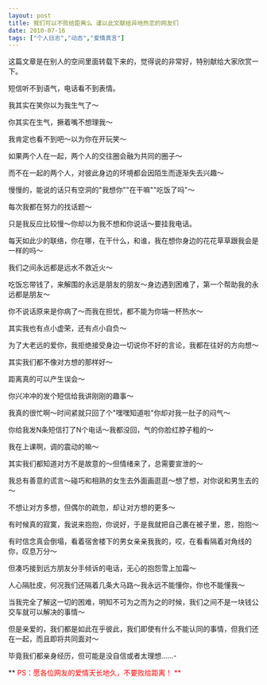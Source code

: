 ```yaml
---
layout: post
title: 我们可以不败给距离么 谨以此文献给异地热恋的网友们		
date: 2010-07-16
tags: ["个人日志","动态","爱情真言"]
---
```


这篇文章是在别人的空间里面转载下来的，觉得说的非常好，特别献给大家欣赏一下。

短信听不到语气，电话看不到表情。

我其实在笑你以为我生气了～

你其实在生气，撅着嘴不想理我～

我肯定也看不到吧～以为你在开玩笑～

如果两个人在一起，两个人的交往圈会融为共同的圈子～

而不在一起的两个人，对彼此身边的环境都会因陌生而逐渐失去兴趣～

慢慢的，能说的话只有空洞的"我想你""在干嘛""吃饭了吗"～

每次我都在努力的找话题～

只是我反应比较慢～你却以为我不想和你说话～要挂我电话。

每天如此少的联络，你在哪，在干什么，和谁，我在想你身边的花花草草跟我会是一样的吗～

我们之间永远都是远水不救近火～

吃饭忘带钱了，来解围的永远是朋友的朋友～身边遇到困难了，第一个帮助我的永远都是朋友～

你不说话原来是你病了～而我在担忧，都不能为你端一杯热水～

其实我也有点小虚荣，还有点小自负～

为了大老远的爱你，我拒绝接受身边一切说你不好的言论，我都在往好的方向想～

其实我们都不像对方想的那样好～

距离真的可以产生误会～

你兴冲冲的发个短信给我讲刚刚的趣事～

我真的很忙啊～时间紧就只回了个"嘿嘿知道啦"你却对我一肚子的闷气～

你给我发N条短信打了N个电话～我都没回，气的你脸红脖子粗的～

我在上课啊，调的震动的嘛～

其实我们都知道对方不是故意的～但情绪来了，总需要宣泄的～

我总有善意的谎言～碰巧和相熟的女生去外面画逛逛～想了想，对你说和男生去的～

不想让对方多想，但偶尔的疏忽，却让对方想的更多～

有时候真的寂寞，我说来抱抱，你说好，于是我就把自己裹在被子里，恩，抱抱～

有时信念真会倒塌，看着宿舍楼下的男女亲亲我我的，哎，在看看隔着对角线的你，叹息万分～

但凑巧接到远方朋友分手倾诉的电话，无心的抱怨雪上加霜～

人心隔肚皮，何况我们还隔着几条大马路～我永远不能懂你，你也不能懂我～

当我完全了解这一切的困难，明知不可为之而为之的时候，我们之间不是一块钱公交车就可以解决的事情～

但是亲爱的，我们都是如此在乎彼此，我们即使有什么不能认同的事情，但我们还在一起，而且即将共同面对～

毕竟我们都亲身经历，但可能是没自信或者太理想......-

** <span style="color: red;">PS：愿各位网友的爱情天长地久，不要败给距离！ **		